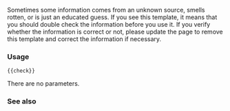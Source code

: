 Sometimes some information comes from an unknown source, smells rotten,
or is just an educated guess. If you see this template, it means that
you should double check the information before you use it. If you verify
whether the information is correct or not, please update the page to
remove this template and correct the information if necessary.

### Usage

`{{check}}`

There are no parameters.

### See also

<includeonly>

</includeonly>